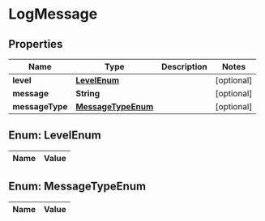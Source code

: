 
# LogMessage

## Properties
Name | Type | Description | Notes
------------ | ------------- | ------------- | -------------
**level** | [**LevelEnum**](#LevelEnum) |  |  [optional]
**message** | **String** |  |  [optional]
**messageType** | [**MessageTypeEnum**](#MessageTypeEnum) |  |  [optional]


<a name="LevelEnum"></a>
## Enum: LevelEnum
Name | Value
---- | -----


<a name="MessageTypeEnum"></a>
## Enum: MessageTypeEnum
Name | Value
---- | -----



